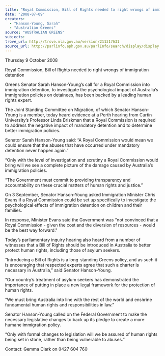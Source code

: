 ```yaml
---
title: "Royal Commission, Bill of Rights needed to right wrongs of immigration detention."
date: "2008-07-09"
creators:
  - "Hanson-Young, Sarah"
  - "Australian Greens"
source: "AUSTRALIAN GREENS"
subjects:
trove_url: http://trove.nla.gov.au/version/211317631
source_url: http://parlinfo.aph.gov.au/parlInfo/search/display/display.w3p;query=Id%3A%22media/pressrel/HWRR6%22
---
```


 Thursday 9 October 2008   

 Royal Commission, Bill of Rights  needed to right wrongs of immigration detention   

 Greens Senator Sarah Hanson-Young’s call for a Royal Commission into immigration  detention, to investigate the psychological impact of Australia’s immigration policies on  detainees, has been backed by a leading human rights expert.   

 The Joint Standing Committee on Migration, of which Senator Hanson-Young is a member,  today heard evidence at a Perth hearing from Curtin University’s Professor Linda Briskman  that a Royal Commission is required to address the negative impact of mandatory detention  and to determine better immigration policies.   

 Senator Sarah Hanson-Young said: “A Royal Commission would mean we could ensure that  the abuses that have occurred under mandatory detention never happen again.”   

 “Only with the level of investigation and scrutiny a Royal Commission would bring will we see  a complete picture of the damage caused by Australia’s immigration policies.   

 “The Government must commit to providing transparency and accountability on these crucial  matters of human rights and justice.”   

 On 3 September, Senator Hanson-Young asked Immigration Minister Chris Evans if a Royal  Commission could be set up specifically to investigate the psychological effects of  immigration detention on children and their families.    

 In response, Minister Evans said the Government was “not convinced that a Royal  Commission - given the cost and the diversion of resources - would be the best way  forward."   

 Today’s parliamentary inquiry hearing also heard from a number of witnesses that a Bill of  Rights should be introduced in Australia to better protect human rights, including those of  asylum seekers.   

 “Introducing a Bill of Rights is a long-standing Greens policy, and as such it is encouraging  that respected experts agree that such a charter is necessary in Australia,” said Senator  Hanson-Young.   

 “Our country’s treatment of asylum seekers has demonstrated the importance of putting in  place a new legal framework for the protection of human rights.   

 “We must bring Australia into line with the rest of the world and enshrine fundamental human  rights and responsibilities in law.”   

 Senator Hanson-Young called on the Federal Government to make the necessary legislative  changes to back up its pledge to create a more humane immigration policy.   

 “Only with formal changes to legislation will we be assured of human rights being set in  stone, rather than being vulnerable to abuses.”   

 

 Contact: Gemma Clark on 0427 604 760 

  

